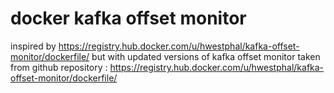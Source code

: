 # docker kafka offset monitor
inspired by https://registry.hub.docker.com/u/hwestphal/kafka-offset-monitor/dockerfile/
but with updated versions of kafka offset monitor taken from github repository :
 https://registry.hub.docker.com/u/hwestphal/kafka-offset-monitor/dockerfile/

 
 